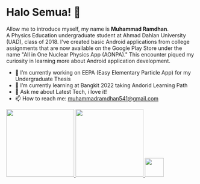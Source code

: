 # Halo Semua! 👋
Allow me to introduce myself, my name is **Muhammad Ramdhan**.\
A Physics Education undergraduate student at Ahmad
Dahlan University (UAD), class of 2018. I've created basic Android applications
from college assignments that are now available on the Google Play Store under
the name "All in One Nuclear Physics App (AONPA)." This encounter piqued my
curiosity in learning more about Android application development.

- 🔭 I’m currently working on EEPA (Easy Elementary Particle App) for my Undergraduate Thesis
- 🌱 I’m currently learning at Bangkit 2022 taking Andorid Learning Path
- 💬 Ask me about Latest Tech, i love it! 
- 📫 How to reach me: muhammadramdhan541@gmail.com

<p align="left">
<a href="https://github.com/Dhanfinix">
  <img height="180em" src="https://github-readme-stats-eight-theta.vercel.app/api?username=Dhanfinix&show_icons=true&theme=algolia&include_all_commits=true&count_private=true"/>
  <img height="180em" src="https://github-readme-stats-eight-theta.vercel.app/api/top-langs/?username=Dhanfinix&layout=compact&langs_count=8&theme=algolia"/>
  <img height="50em" src="https://www.codewars.com/users/Ramdhan/badges/large"/>
</a>
</p>
